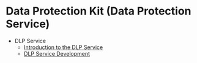# Data Protection Kit (Data Protection Service)

- DLP Service<!--dlp-->
  - [Introduction to the DLP Service](dlp-overview.md)
  <!--Del-->
  - [DLP Service Development](dlp-guidelines.md)
  <!--DelEnd-->

